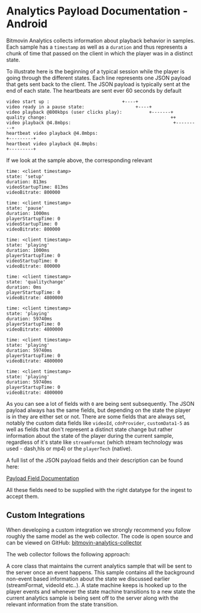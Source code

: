 # Analytics Payload Documentation - Android

Bitmovin Analytics collects information about playback behavior in samples. Each sample has a `timestamp` as well as a `duration` and thus represents a chunk of time that passed on the client in which the player was in a distinct state.

To illustrate here is the beginning of a typical session while the player is going through the different states. Each line represents one JSON payload that gets sent back to the client. The JSON payload is typically sent at the end of each state. The heartbeats are sent ever 60 seconds by default

```
video start up :                           +----+
video ready in a pause state:                   +----+
video playback @800kbps (user clicks play):          +-------+
quality change:                                              ++
video playback @4.8mbps:                                      +---------+
heartbeat video playback @4.8mbps:                                      +---------+
heartbeat video playback @4.8mpbs:                                                +---------+
```

If we look at the sample above, the corresponding relevant 

```
time: <client timestamp>
state: 'setup'
duration: 813ms
videoStartupTime: 813ms
videoBitrate: 800000
```
```
time: <client timestamp>
state: 'pause'
duration: 1000ms
playerStartupTime: 0
videoStartupTime: 0
videoBitrate: 800000
```
```
time: <client timestamp>
state: 'playing'
duration: 1000ms
playerStartupTime: 0
videoStartupTime: 0
videoBitrate: 800000
```
```
time: <client timestamp>
state: 'qualitychange'
duration: 0ms
playerStartupTime: 0
videoBitrate: 4800000
```
```
time: <client timestamp>
state: 'playing'
duration: 59740ms
playerStartupTime: 0
videoBitrate: 4800000
```
```
time: <client timestamp>
state: 'playing'
duration: 59740ms
playerStartupTime: 0
videoBitrate: 4800000
```
```
time: <client timestamp>
state: 'playing'
duration: 59740ms
playerStartupTime: 0
videoBitrate: 4800000
```

As you can see a lot of fields with `0` are being sent subsequently. The JSON payload always has the same fields, but depending on the state the player is in they are either set or not. There are some fields that are always set, notably the custom data fields like `videoId`, `cdnProvider`, `customData1-5` as well as fields that don't represent a distinct state change but rather information about the state of the player during the current sample, regardless of it's state like `streamFormat` (which stream technology was used -  dash,hls or mp4) or the `playerTech` (native).

A full list of the JSON payload fields and their description can be found here:

[Payload Field Documentation](https://docs.google.com/spreadsheets/d/1sSFGtKfOS-efQFDB6FFbNPYFXUnauHBqhyP5AFt4ZJA/edit?usp=sharing)

All these fields need to be supplied with the right datatype for the ingest to accept them.

## Custom Integrations

When developing a custom integration we strongly recommend you follow roughly the same model as the web collector. The code is open source and can be viewed on GitHub: [bitmovin-analytics-collector](https://github.com/bitmovin/bitmovin-analytics-collector)

The web collector follows the following approach:

A core class that maintains the current analytics sample that will be sent to the server once an event happens. This sample contains all the background non-event based information about the state we discussed earlier (streamFormat, videoId etc..). A state machine keeps is hooked up to the player events and whenever the state machine transitions to a new state the current analytics sample is being sent off to the server along with the relevant information from the state transition.
